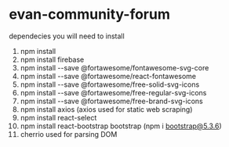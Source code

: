 # evan-community-forum

dependecies you will need to install

1. npm install 
2. npm install firebase
3. npm install --save @fortawesome/fontawesome-svg-core
5. npm install --save @fortawesome/react-fontawesome
6. npm install --save @fortawesome/free-solid-svg-icons
7. npm install --save @fortawesome/free-regular-svg-icons
8. npm install --save @fortawesome/free-brand-svg-icons
9. npm install axios (axios used for static web scraping)
10. npm install react-select
11. npm install react-bootstrap bootstrap (npm i bootstrap@5.3.6)
12. cherrio used for parsing DOM
